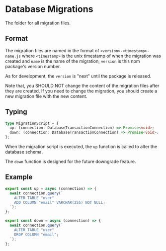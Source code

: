 # Database Migrations

The folder for all migration files.

## Format

The migration files are named in the format of `<version>-<timestamp>-name.js` where `<timestamp>` is the unix timestamp of when the migration was created and `name` is the name of the migration, `version` is this npm package's version number.

As for development, the `version` is "next" until the package is released.

Note that, you SHOULD NOT change the content of the migration files after they are created. If you need to change the migration, you should create a new migration file with the new content.

## Typing

```ts
type MigrationScript = {
  up: (connection: DatabaseTransactionConnection) => Promise<void>;
  down: (connection: DatabaseTransactionConnection) => Promise<void>;
};
```

When the migration script is executed, the `up` function is called to alter the database schema.

The `down` function is designed for the future downgrade feature.

## Example

```ts
export const up = async (connection) => {
  await connection.query(`
    ALTER TABLE "user"
    ADD COLUMN "email" VARCHAR(255) NOT NULL;
  `);
};

export const down = async (connection) => {
  await connection.query(`
    ALTER TABLE "user"
    DROP COLUMN "email";
  `);
};
```
